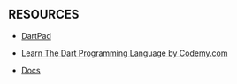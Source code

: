 ## RESOURCES

* [DartPad](https://dartpad.dev/?sample=counter)

* [Learn The Dart Programming Language by Codemy.com](https://www.youtube.com/watch?v=JZukfxvc7Mc&t=590s)

* [Docs](https://dart.dev/language)

